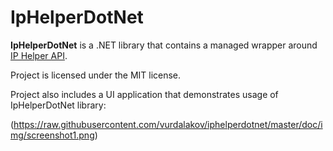 IpHelperDotNet
==============

**IpHelperDotNet** is a .NET library that contains a managed wrapper around [IP Helper API](https://msdn.microsoft.com/en-us/library/aa366073.aspx).

Project is licensed under the MIT license.

Project also includes a UI application that demonstrates usage of IpHelperDotNet library:

(https://raw.githubusercontent.com/vurdalakov/iphelperdotnet/master/doc/img/screenshot1.png)
